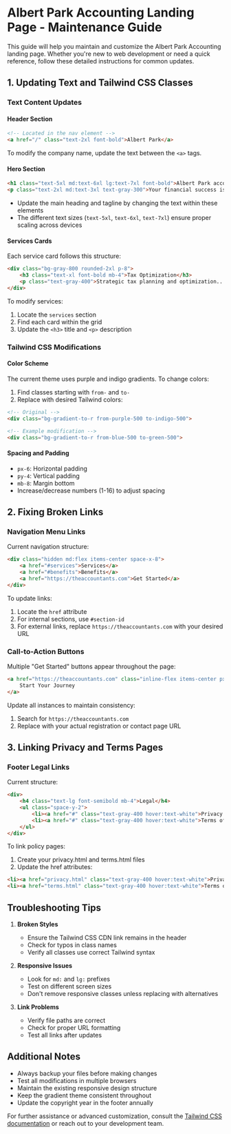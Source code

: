 # Albert Park Accounting Landing Page - Maintenance Guide

This guide will help you maintain and customize the Albert Park Accounting landing page. Whether you're new to web development or need a quick reference, follow these detailed instructions for common updates.

## 1. Updating Text and Tailwind CSS Classes

### Text Content Updates

#### Header Section
```html
<!-- Located in the nav element -->
<a href="/" class="text-2xl font-bold">Albert Park</a>
```
To modify the company name, update the text between the `<a>` tags.

#### Hero Section
```html
<h1 class="text-5xl md:text-6xl lg:text-7xl font-bold">Albert Park accounting services</h1>
<p class="text-2xl md:text-3xl text-gray-300">Your financial success is our bottom line</p>
```
- Update the main heading and tagline by changing the text within these elements
- The different text sizes (`text-5xl`, `text-6xl`, `text-7xl`) ensure proper scaling across devices

#### Services Cards
Each service card follows this structure:
```html
<div class="bg-gray-800 rounded-2xl p-8">
    <h3 class="text-xl font-bold mb-4">Tax Optimization</h3>
    <p class="text-gray-400">Strategic tax planning and optimization...</p>
</div>
```
To modify services:
1. Locate the `services` section
2. Find each card within the grid
3. Update the `<h3>` title and `<p>` description

### Tailwind CSS Modifications

#### Color Scheme
The current theme uses purple and indigo gradients. To change colors:
1. Find classes starting with `from-` and `to-`
2. Replace with desired Tailwind colors:
```html
<!-- Original -->
<div class="bg-gradient-to-r from-purple-500 to-indigo-500">

<!-- Example modification -->
<div class="bg-gradient-to-r from-blue-500 to-green-500">
```

#### Spacing and Padding
- `px-6`: Horizontal padding
- `py-4`: Vertical padding
- `mb-8`: Margin bottom
- Increase/decrease numbers (1-16) to adjust spacing

## 2. Fixing Broken Links

### Navigation Menu Links
Current navigation structure:
```html
<div class="hidden md:flex items-center space-x-8">
    <a href="#services">Services</a>
    <a href="#benefits">Benefits</a>
    <a href="https://theaccountants.com">Get Started</a>
</div>
```

To update links:
1. Locate the `href` attribute
2. For internal sections, use `#section-id`
3. For external links, replace `https://theaccountants.com` with your desired URL

### Call-to-Action Buttons
Multiple "Get Started" buttons appear throughout the page:
```html
<a href="https://theaccountants.com" class="inline-flex items-center px-8 py-4">
    Start Your Journey
</a>
```
Update all instances to maintain consistency:
1. Search for `https://theaccountants.com`
2. Replace with your actual registration or contact page URL

## 3. Linking Privacy and Terms Pages

### Footer Legal Links
Current structure:
```html
<div>
    <h4 class="text-lg font-semibold mb-4">Legal</h4>
    <ul class="space-y-2">
        <li><a href="#" class="text-gray-400 hover:text-white">Privacy Policy</a></li>
        <li><a href="#" class="text-gray-400 hover:text-white">Terms of Service</a></li>
    </ul>
</div>
```

To link policy pages:
1. Create your privacy.html and terms.html files
2. Update the href attributes:
```html
<li><a href="privacy.html" class="text-gray-400 hover:text-white">Privacy Policy</a></li>
<li><a href="terms.html" class="text-gray-400 hover:text-white">Terms of Service</a></li>
```

## Troubleshooting Tips

1. **Broken Styles**
   - Ensure the Tailwind CSS CDN link remains in the header
   - Check for typos in class names
   - Verify all classes use correct Tailwind syntax

2. **Responsive Issues**
   - Look for `md:` and `lg:` prefixes
   - Test on different screen sizes
   - Don't remove responsive classes unless replacing with alternatives

3. **Link Problems**
   - Verify file paths are correct
   - Check for proper URL formatting
   - Test all links after updates

## Additional Notes

- Always backup your files before making changes
- Test all modifications in multiple browsers
- Maintain the existing responsive design structure
- Keep the gradient theme consistent throughout
- Update the copyright year in the footer annually

For further assistance or advanced customization, consult the [Tailwind CSS documentation](https://tailwindcss.com/docs) or reach out to your development team.